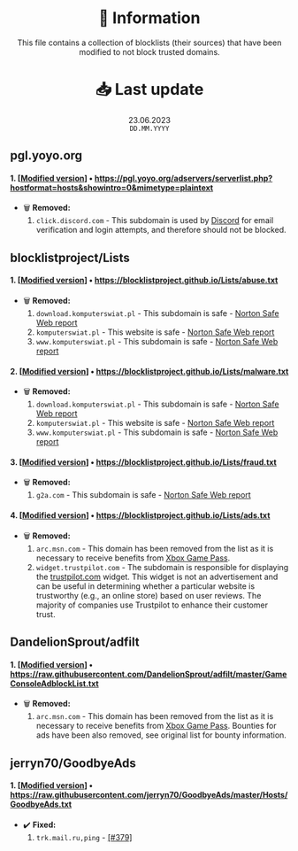 <div align="center">
  <h1>📝 Information</h1>
  This file contains a collection of blocklists (their sources) that have been modified to not block trusted domains.

  <h1>📥 Last update</h1>
  23.06.2023<br>
  <code>DD.MM.YYYY</code>
</div>


## pgl.yoyo.org
#### 1. [[Modified version](https://blocklist.sefinek.net/generated/0.0.0.0/ads/yoyo.AdsTrackersEtc.txt)] • https://pgl.yoyo.org/adservers/serverlist.php?hostformat=hosts&showintro=0&mimetype=plaintext 
- 🗑️ **Removed:**
    1. `click.discord.com` - This subdomain is used by [Discord](https://discord.com) for email verification and login attempts, and therefore should not be blocked.


## blocklistproject/Lists
#### 1. [[Modified version](https://blocklist.sefinek.net/generated/0.0.0.0/malicious/blocklistproject.abuse.txt)] • https://blocklistproject.github.io/Lists/abuse.txt
- 🗑️ **Removed:**
    1. `download.komputerswiat.pl` - This subdomain is safe - [Norton Safe Web report](https://safeweb.norton.com/report/show?url=download.komputerswiat.pl)
    2. `komputerswiat.pl` - This website is safe - [Norton Safe Web report](https://safeweb.norton.com/report/show?url=komputerswiat.pl)
    3. `www.komputerswiat.pl` - This subdomain is safe - [Norton Safe Web report](https://safeweb.norton.com/report/show?url=www.komputerswiat.pl)

#### 2. [[Modified version](https://blocklist.sefinek.net/generated/0.0.0.0/malicious/blocklistproject.malware.txt)] • https://blocklistproject.github.io/Lists/malware.txt
- 🗑️ **Removed:**
    1. `download.komputerswiat.pl` - This subdomain is safe - [Norton Safe Web report](https://safeweb.norton.com/report/show?url=download.komputerswiat.pl)
    2. `komputerswiat.pl` - This website is safe - [Norton Safe Web report](https://safeweb.norton.com/report/show?url=komputerswiat.pl)
    3. `www.komputerswiat.pl` - This subdomain is safe - [Norton Safe Web report](https://safeweb.norton.com/report/show?url=www.komputerswiat.pl)

#### 3. [[Modified version](https://blocklist.sefinek.net/generated/0.0.0.0/malicious/blocklistproject.fraud.txt)] • https://blocklistproject.github.io/Lists/fraud.txt
- 🗑️ **Removed:**
    1. `g2a.com` - This subdomain is safe - [Norton Safe Web report](https://safeweb.norton.com/report/show?url=g2a.com)

#### 4. [[Modified version](https://blocklist.sefinek.net/generated/0.0.0.0/ads/blocklistproject.ads.txt)] • https://blocklistproject.github.io/Lists/ads.txt
- 🗑️ **Removed:**
    1. `arc.msn.com` - This domain has been removed from the list as it is necessary to receive benefits from [Xbox Game Pass](https://www.xbox.com/en-US/xbox-game-pass).
    2. `widget.trustpilot.com` - The subdomain is responsible for displaying the [trustpilot.com](https://www.trustpilot.com) widget. This widget is not an advertisement and can be useful in determining whether a particular website is trustworthy (e.g., an online store) based on user reviews. The majority of companies use Trustpilot to enhance their customer trust.


## DandelionSprout/adfilt
#### 1. [[Modified version](https://blocklist.sefinek.net/generated/0.0.0.0/ads/DandelionSprout.GameConsoleAdblockList.txt)] • https://raw.githubusercontent.com/DandelionSprout/adfilt/master/GameConsoleAdblockList.txt 
- 🗑️ **Removed:**
    1. `arc.msn.com` - This domain has been removed from the list as it is necessary to receive benefits from [Xbox Game Pass](https://www.xbox.com/en-US/xbox-game-pass). Bounties for ads have been also removed, see original list for bounty information.


## jerryn70/GoodbyeAds
#### 1. [[Modified version](https://blocklist.sefinek.net/generated/0.0.0.0/ads/jerryn70.GoodbyeAds.txt)] • https://raw.githubusercontent.com/jerryn70/GoodbyeAds/master/Hosts/GoodbyeAds.txt 
- ✔️ **Fixed:**
    1. `trk.mail.ru,ping` - [[#379]](https://github.com/jerryn70/GoodbyeAds/pull/379)
